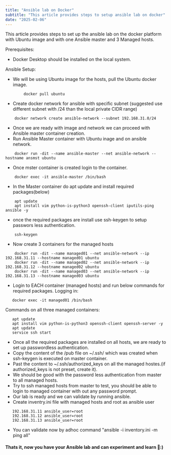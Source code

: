 ```yaml
---
title: "Ansible lab on Docker"
subtitle: "This article provides steps to setup ansible lab on docker"
date: "2025-02-06"
---
```


This article provides steps to set up the ansible lab on the docker platform with Ubuntu image and with one Ansible master and 3 Managed hosts.

Prerequisites:

- Docker Desktop should be installed on the local system.

Ansible Setup:

- We will be using Ubuntu image for the hosts, pull the Ubuntu docker image.

```
        docker pull ubuntu

```

- Create docker network for ansible with specific subnet (suggested use different subnet with /24 than the local private CIDR range)

```
    docker network create ansible-network --subnet 192.168.31.0/24
```

* Once we are ready with image and network we can proceed with Ansible master container creation.
* Run Ansible Master container with Ubuntu inage and on ansible network.

```
    docker run -dit --name ansible-master --net ansible-network --hostname ansmst ubuntu
```

* Once mster container is created login to the container.

```
    docker exec -it ansible-master /bin/bash 
```

* In the Master container do apt update and install required packages(below)

````
    apt update
    apt install vim python-is-python3 openssh-client iputils-ping ansible -y 

````
* once the required packages are install use ssh-keygen to setup passwors less authentication.

```
    ssh-keygen
```

* Now create 3 containers for the managed hosts

```
    docker run -dit --name managed01 --net ansible-network --ip 192.168.31.11 --hostname managed01 ubuntu
    docker run -dit --name managed02 --net ansible-network --ip 192.168.31.12 --hostname managed02 ubuntu
    docker run -dit --name managed03 --net ansible-network --ip 192.168.31.13 --hostname managed03 ubuntu

```
* Login to EACH container (managed hosts) and run below commands for required packages.
 Logging in:

 ```
    docker exec -it managed01 /bin/bash
 ```
 Commands on all three managed containers:

 ```
    apt update
    apt install vim python-is-python3 openssh-client openssh-server -y
    apt update
    service ssh start
 ```
 * Once all the required packages are installed on all hosts, we are ready to set up passwordless authentication.
 * Copy the content of the /pub file on ~/.ssh/ which was created when ssh-keygen is executed on master container.
 * Past the content to ~/.ssh/authorized_keys on all the managed hostes.(if authorized_keys is not preset, create it).
 * We should be good with the password less authentication from master to all managed hosts.
 * Try to ssh managed hosts from master to test, you should be able to login to managed container with out any password prompt.
 * Our lab is ready and we can validate by running ansible.
 * Create inventry.ini file with managed hosts and root as ansible user
 
 ```
    192.168.31.11 ansible_user=root
    192.168.31.12 ansible_user=root
    192.168.31.13 ansible_user=root
 ```
 * You can validate now by adhoc command "ansible -i inventory.ini -m ping all"

 #### Thats it, now you have your Ansible lab and can experiment and learn  🎉:)